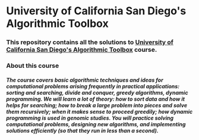 # University of California San Diego's Algorithmic Toolbox
### This repository contains all the solutions to [University of California San Diego's Algorithmic Toolbox](https://www.coursera.org/learn/algorithmic-toolbox) course. 


### About this course

##### The course covers basic algorithmic techniques and ideas for computational problems arising frequently in practical applications: sorting and searching, divide and conquer, greedy algorithms, dynamic programming. We will learn a lot of theory: how to sort data and how it helps for searching; how to break a large problem into pieces and solve them recursively; when it makes sense to proceed greedily; how dynamic programming is used in genomic studies. You will practice solving computational problems, designing new algorithms, and implementing solutions efficiently (so that they run in less than a second).
